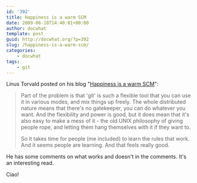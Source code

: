 ```yaml
---
id: '392'
title: Happiness is a warm SCM
date: 2009-06-18T14:40:01+00:00
author: docwhat
template: post
guid: http://docwhat.org/?p=392
slug: /happiness-is-a-warm-scm/
categories:
    - docwhat
tags:
    - git
---
```


Linus Torvald posted on his blog
"<a href="http://torvalds-family.blogspot.com/2009/06/happiness-is-warm-scm.html">Happiness
is a warm SCM</a>":

<blockquote>Part of the problem is that 'git' is such a flexible tool that you can use it in various modes, and mix things up freely. The whole distributed nature means that there's no gatekeeper, you can do whatever you want. And the flexibility and power is good, but it does mean that it's also easy to make a mess of it - the old UNIX philosophy of giving people rope, and letting them hang themselves with it if they want to.

So it takes time for people (me included) to learn the rules that work. And it
seems people are learning. And that feels really good.</blockquote> He has
some comments on what works and doesn't in the comments. It's an interesting
read.

Ciao!
